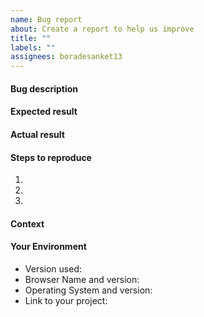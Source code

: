```yaml
---
name: Bug report
about: Create a report to help us improve
title: ""
labels: ""
assignees: boradesanket13
---
```


<!-- Give a title explaining the bug/issue -->

#### Bug description

<!-- Describe the issue that you are having -->

#### Expected result

<!-- What should be the expected result? -->

#### Actual result

<!-- What is the result now? -->

#### Steps to reproduce

<!-- If applicable -->

1.
2.
3.

#### Context

<!--- How has this issue affected you? What are you trying to accomplish? -->
<!--- Providing context helps us come up with a solution that is most useful in the real world -->

#### Your Environment

<!--- Include as many relevant details about the environment you experienced the bug in -->

- Version used:
- Browser Name and version:
- Operating System and version:
- Link to your project:
